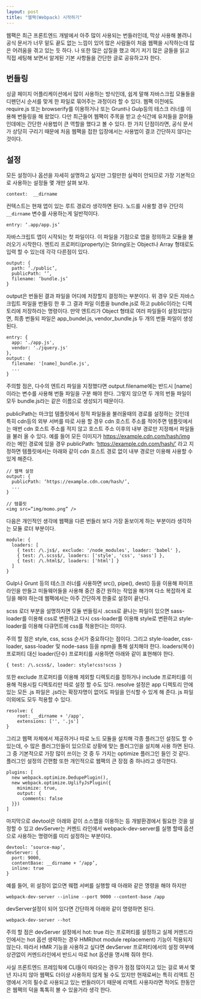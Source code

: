 ```yaml
---
layout: post
title: "웹팩(Webpack) 시작하기"
---
```


웹팩은 최근 프론트엔드 개발에서 아주 많이 사용되는 번들러인데, 막상 사용해 볼려니 공식 문서가 너무 밑도 끝도 없는 느낌이 있어 많은 사람들이 처음 웹팩을 시작하는데 많은 어려움을 겪고 있는 듯 하다. 나 또한 많은 삽질을 했고 여기 저기 많은 글들을 읽고 직접 세팅해 보면서 알게된 기본 사항들을 간단한 글로 공유하고자 한다.

## 번들링
싱글 페이지 어플리케이션에서 많이 사용하는 방식인데, 쉽게 말해 자바스크립 모듈들을 디펜던시 순서를 맞게 한 파일로 묶어주는 과정이라 할 수 있다.
웹팩 이전에도 require.js 또는 browserify를 이용하거나 또는 Grunt나 Gulp등의 테스크 러너를 이용해 번들링을 해 왔었다. 다만 최근들어 웹팩이 주목을 받고 순식간에 유저들을 끌어들인데에는 간단한 사용법이 큰 역할을 했다고 볼 수 있다.
한 가지 단점이라면, 공식 문서가 상당히 구리기 때문에 처음 웹팩을 접한 입장에서는 사용법이 결코 간단하지 않다는 것이다.

## 설정
모든 설정이나 옵션을 자세히 설명하고 싶지만 그럴만한 실력이 안되므로 가장 기본적으로 사용하는 설정들 몇 개만 살펴 보자.

```
context:  __dirname
```

컨텍스트는 현재 앱이 있는 루트 경로라 생각하면 된다. 노드를 사용할 경우 간단히 `__dirname` 변수를 사용하는게 일반적이다.

```
entry: ‘.app/app.js’
```

자바스크립트 앱이 시작되는 첫 파일이다. 이 파일을 기점으로 앱을 정의하고 모듈을 불러오기 시작한다. 엔트리 프로퍼티(property)는 String또는 Object나 Array 형태로도 입력 할 수 있는데 각각 다른점이 있다.

```
output: {
  path: ‘./public’,
  publicPath: ‘’,
  filename: ‘bundle.js’
}
```

output은 번들된 결과 파일을 어디에 저장할지 결정하는 부분이다. 위 경우 모든 자바스크립트 파일을 번들링 한 후 그 결과 파일 이름을 bundle.js로 하고 public이라는 디렉토리에 저장하라는 명령이다.
만약 엔트리가 Object 형태로 여러 파일들이 설정되었다면, 최종 번들되 파일은 app_bundel.js, vendor_bundle.js 두 개의 번들 파일이 생성된다.

```
entry: {
  app: './app.js',
  vendor: './jquery.js'
},
output: {
  filename: '[name]_bundle.js',
  ...
}
```

주의할 점은, 다수의 엔트리 파일을 지정했다면 output.filename에는 반드시 [name]이라는 변수를 사용해 번들 파일을 구분 해야 한다. 그렇지 않으면 두 개의 번들 파일이 모두 bundle.js라는 같은 이름으로 생성되기 때문이다.

publicPath는 마크업 템플릿에서 정적 파일들을 불러올때의 경로를 설정하는 것인데 특히 cdn등의 외부 서버를 따로 사용 할 경우 cdn 호스트 주소를 적어주면 템플릿에서는 매번 cdn 호스트 주소를 적지 않고 호스트 주소 이후의 내부 경로만 지정해서 파일들을 불러 올 수 있다.
예를 들어 모든 이미지가 https://example.cdn.com/hash/img 라는 메인 경로에 있을 경우 publicPath: ‘https://example.cdn.com/hash/’ 라고 지정하면 템플릿에서는 아래와 같이 cdn 호스트 경로 없이 내부 경로만 이용해 사용할 수 있게 해준다.

```
// 웹팩 설정
output: {
  publicPath: ‘https://example.cdn.com/hash/’,
  ...
}

// 템플릿
<img src=”img/momo.png” />
```

다음은 개인적인 생각에 웹팩을 다른 번들러 보다 가장 돋보이게 하는 부분이라 생각하는 모듈 로더 부분이다.

```
module: {
  loaders: [
    { test: /\.js$/, exclude: '/node_modules', loader: 'babel' },
    { test: /\.scss$/, loaders: ['style', 'css', 'sass'] },
    { test: /\.html$/, loaders: ['html'] }
  ]
}
```

Gulp나 Grunt 등의 테스크 러너를 사용하면 src(), pipe(), dest() 등을 이용해 파이프라인을 만들고 미들웨어들을 사용해 중간 중간 원하는 작업을 해가며 다소 복잡하게 로딩을 해야 하는데 웹팩에서는 아주 간단하게 한줄로 설정이 끝난다.

scss 로더 부분을 설명하자면 모듈 번들링시 .scss로 끝나는 파일이 있으면 sass-loader를 이용해 css로 변환하고 다시 css-loader를 이용해 style로 변환하고 style-loader를 이용해 다큐먼트에 css를 적용한다는 의미다.

주의 할 점은 style, css, scss 순서가 중요하다는 점이다. 그리고 style-loader, css-loader, sass-loader 및 node-sass 등을 npm을 통해 설치해야 한다.
loaders(복수) 프로퍼티 대신 loader(단수) 프로퍼티를 사용하면 아래와 같이 표현해야 한다.

```
{ test: /\.scss$/, loader: style!css!scss }
```

또한 exclude 프로퍼티를 이용해 제외할 디렉토리를 정하거나 include 프로퍼티를 이용해 적용시킬 디렉토리만 따로 설정 할 수도 있다.
resolve 설정은 app 디렉토리 안에 있는 모든 .js 파일은 .js라는 확장자명이 없어도 파일을 인식할 수 있게 해 준다. js 파일 이외에도 모두 적용할 수 있다.

```
resolve: {
    root: __dirname + '/app',
    extensions: ['', '.js']
}
```

그리고 웹팩 자체에서 제공하거나 따로 노드 모듈을 설치해 각종 플러그인 설정도 할 수 있는데, 수 많은 플러그인들이 있으므로 상황에 맞는 플러그인을 설치해 사용 하면 된다. 그 중 기본적으로 가장 많이 쓰이는 것 중 두 가지는 optimize 플러그인 들인 것 같다. 플러그인 설정의 간편함 또한 개인적으로 웹팩의 큰 장점 중 하나라고 생각한다.

```
plugins: [
  new webpack.optimize.DedupePlugin(),
  new webpack.optimize.UglifyJsPlugin({
    minimize: true,
    output: {
      comments: false
  }})
]
```

마지막으로 devtool은 아래와 같이 소스맵을 이용하는 등 개발환경에서 필요한 것을 설정할 수 있고 devServer는 커멘드 라인에서 webpack-dev-server를 실행 할때 옵션으로 사용하는 명령어를 미리 설정하는 부분이다.

```
devtool: ‘source-map’,
devServer: {
  port: 9000,
  contentBase: __dirname + ‘/app’,
  inline: true
}
```

예를 들어, 위 설정이 없으면 웨팹 서버를 실행할 때 아래와 같은 명령을 해야 하지만

```
webpack-dev-server --inline --port 9000 --content-base /app
```

devServer설정이 되어 있다면 간단하게 아래와 같이 명령하면 된다.

```
webpack-dev-server --hot
```

주의 할 점은 devServer 설정에서 hot: true 라는 프로퍼티를 설정하고 실제 커맨드라인에서는 hot 옵션 생략하는 경우 HMR(hot module replacement) 기능이 적용되지 않는다. 따라서 HMR 기능을 사용하고 싶다면 devServer 프로퍼티에서의 설정 여부에 상관없이 커멘드라인에서 반드시 따로 hot 옵션을 명시해 줘야 한다.

사실 프론트엔드 프레임웍에 CLI들이 따라오는 경우가 점점 많아지고 있는 걸로 봐서 몇 년 지나지 않아 웹팩도 더이상 사용하지 않게 될 수도 있지만 현재로써는 특히 리액트 진영에서 거의 필수로 사용되고 있는 번들러이기 때문에 리액트 사용자라면 적어도 한동안은 웹팩의 덕을 톡톡히 볼 수 있을거라 생각 한다.

